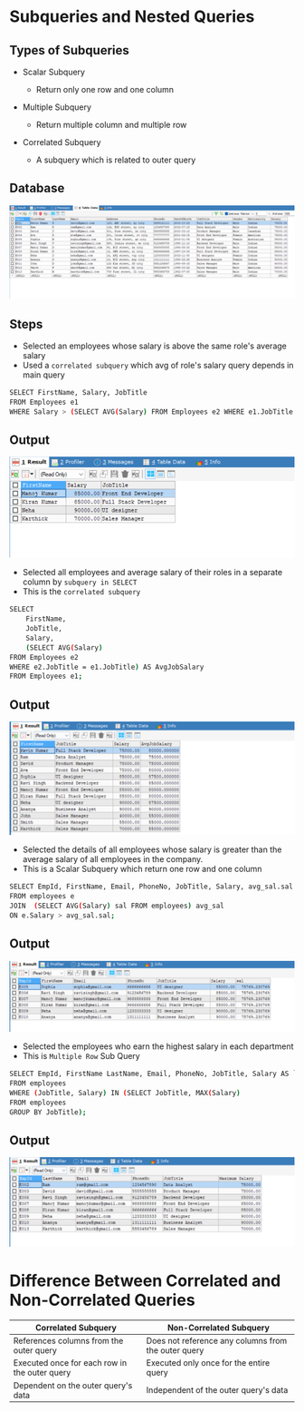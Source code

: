 # Subqueries and Nested Queries

## Types of Subqueries

- Scalar Subquery

  - Return only one row and one column

- Multiple Subquery

  - Return multiple column and multiple row

- Correlated Subquery

  - A subquery which is related to outer query

## Database

![alt text](./assests/Database.png)

## Steps

- Selected an employees whose salary is above the same role's average salary
- Used a `correlated subquery` which avg of role's salary query depends in main query

```bash
SELECT FirstName, Salary, JobTitle
FROM Employees e1
WHERE Salary > (SELECT AVG(Salary) FROM Employees e2 WHERE e1.JobTitle = e2.JobTitle);
```

## Output

![alt text](./assests/Output1.png)

- Selected all employees and average salary of their roles in a separate column by `subquery in SELECT`
- This is the `correlated subquery`

```bash
SELECT
    FirstName,
    JobTitle,
    Salary,
    (SELECT AVG(Salary)
FROM Employees e2
WHERE e2.JobTitle = e1.JobTitle) AS AvgJobSalary
FROM Employees e1;
```

## Output

![alt text](./assests/Output2.png)

- Selected the details of all employees whose salary is greater than the average salary of all employees in the company.
- This is a Scalar Subquery which return one row and one column

```bash
SELECT EmpId, FirstName, Email, PhoneNo, JobTitle, Salary, avg_sal.sal
FROM employees e
JOIN  (SELECT AVG(Salary) sal FROM employees) avg_sal
ON e.Salary > avg_sal.sal;
```

## Output

![alt text](./assests/Output3.png)

- Selected the employees who earn the highest salary in each department
- This is `Multiple Row` Sub Query

```bash
SELECT EmpId, FirstName LastName, Email, PhoneNo, JobTitle, Salary AS `Maximum Salary`
FROM employees
WHERE (JobTitle, Salary) IN (SELECT JobTitle, MAX(Salary)
FROM employees
GROUP BY JobTitle);
```

## Output

![alt text](./assests/Output4.png)

# Difference Between Correlated and Non-Correlated Queries

| **Correlated Subquery**                       | **Non-Correlated Subquery**                         |
| --------------------------------------------- | --------------------------------------------------- |
| References columns from the outer query       | Does not reference any columns from the outer query |
| Executed once for each row in the outer query | Executed only once for the entire query             |
| Dependent on the outer query's data           | Independent of the outer query's data               |
